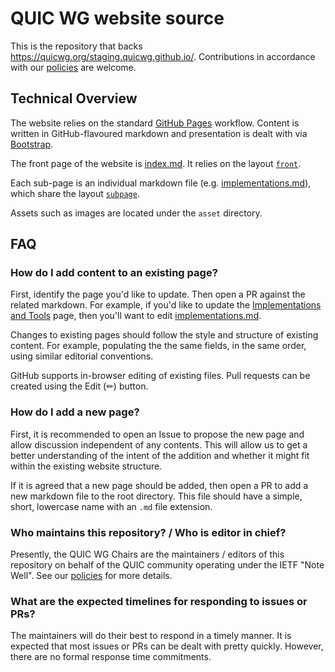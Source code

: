 # QUIC WG website source

This is the repository that backs https://quicwg.org/staging.quicwg.github.io/.
Contributions in accordance with our [policies](CONTRIBUTING.md) are welcome.

## Technical Overview

The website relies on the standard [GitHub Pages](https://pages.github.com/)
workflow. Content is written in GitHub-flavoured markdown and presentation is
dealt with via
[Bootstrap](https://getbootstrap.com/docs/4.5/getting-started/introduction/).

The front page of the website is [index.md](index.md). It relies on the layout
[`front`](_layouts/front.html).

Each sub-page is an individual markdown file (e.g.
[implementations.md](implementations.md)), which share the layout
[`subpage`](_layouts/subpage.html).

Assets such as images are located under the `asset` directory.

## FAQ

### How do I add content to an existing page?

First, identify the page you'd like to update. Then open a PR against the
related markdown. For example, if you'd like to update the [Implementations and
Tools](https://quicwg.org/staging.quicwg.github.io/implementations) page, then
you'll want to edit [implementations.md](implementations.md).

Changes to existing pages should follow the style and structure of existing
content. For example, populating the the same fields, in the same order, using
similar editorial conventions.

GitHub supports in-browser editing of existing files. Pull requests can be
created using the Edit (✏) button.

### How do I add a new page?

First, it is recommended to open an Issue to propose the new page and allow
discussion independent of any contents. This will allow us to get a better
understanding of the intent of the addition and whether it might fit within the
existing website structure.

If it is agreed that a new page should be added, then open a PR to add a new
markdown file to the root directory. This file should have a simple, short,
lowercase name with an `.md` file extension.

### Who maintains this repository? / Who is editor in chief?

Presently, the QUIC WG Chairs are the maintainers / editors of this repository
on behalf of the QUIC community operating under the IETF "Note Well". See our
[policies](CONTRIBUTING.md) for more details.

### What are the expected timelines for responding to issues or PRs?

The maintainers will do their best to respond in a timely manner. It is expected
that most issues or PRs can be dealt with pretty quickly. However, there are no
formal response time commitments.